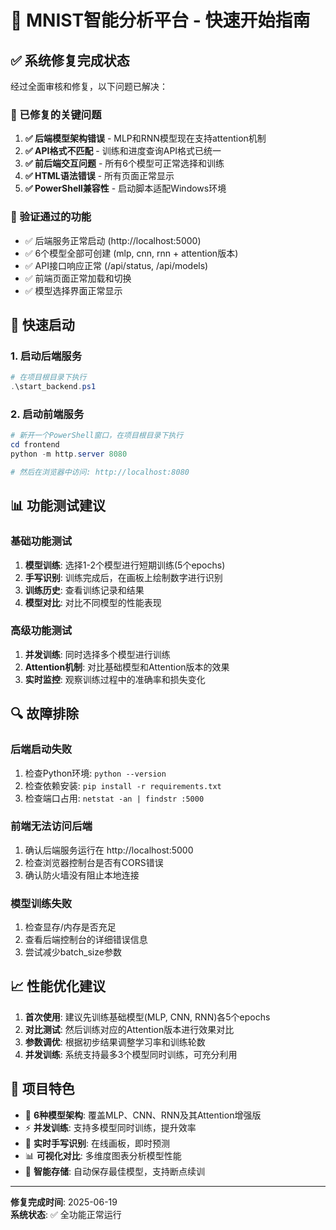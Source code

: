 # 🚀 MNIST智能分析平台 - 快速开始指南

## ✅ 系统修复完成状态

经过全面审核和修复，以下问题已解决：

### 🔧 已修复的关键问题
1. **✅ 后端模型架构错误** - MLP和RNN模型现在支持attention机制
2. **✅ API格式不匹配** - 训练和进度查询API格式已统一
3. **✅ 前后端交互问题** - 所有6个模型可正常选择和训练
4. **✅ HTML语法错误** - 所有页面正常显示
5. **✅ PowerShell兼容性** - 启动脚本适配Windows环境

### 🎯 验证通过的功能
- ✅ 后端服务正常启动 (http://localhost:5000)
- ✅ 6个模型全部可创建 (mlp, cnn, rnn + attention版本)
- ✅ API接口响应正常 (/api/status, /api/models)
- ✅ 前端页面正常加载和切换
- ✅ 模型选择界面正常显示

## 🚀 快速启动

### 1. 启动后端服务
```powershell
# 在项目根目录下执行
.\start_backend.ps1
```

### 2. 启动前端服务
```powershell
# 新开一个PowerShell窗口，在项目根目录下执行
cd frontend
python -m http.server 8080

# 然后在浏览器中访问: http://localhost:8080
```

## 📊 功能测试建议

### 基础功能测试
1. **模型训练**: 选择1-2个模型进行短期训练(5个epochs)
2. **手写识别**: 训练完成后，在画板上绘制数字进行识别
3. **训练历史**: 查看训练记录和结果
4. **模型对比**: 对比不同模型的性能表现

### 高级功能测试  
1. **并发训练**: 同时选择多个模型进行训练
2. **Attention机制**: 对比基础模型和Attention版本的效果
3. **实时监控**: 观察训练过程中的准确率和损失变化

## 🔍 故障排除

### 后端启动失败
1. 检查Python环境: `python --version`
2. 检查依赖安装: `pip install -r requirements.txt`
3. 检查端口占用: `netstat -an | findstr :5000`

### 前端无法访问后端
1. 确认后端服务运行在 http://localhost:5000
2. 检查浏览器控制台是否有CORS错误
3. 确认防火墙没有阻止本地连接

### 模型训练失败
1. 检查显存/内存是否充足
2. 查看后端控制台的详细错误信息
3. 尝试减少batch_size参数

## 📈 性能优化建议

1. **首次使用**: 建议先训练基础模型(MLP, CNN, RNN)各5个epochs
2. **对比测试**: 然后训练对应的Attention版本进行效果对比
3. **参数调优**: 根据初步结果调整学习率和训练轮数
4. **并发训练**: 系统支持最多3个模型同时训练，可充分利用

## 🎉 项目特色

- 🧠 **6种模型架构**: 覆盖MLP、CNN、RNN及其Attention增强版
- ⚡ **并发训练**: 支持多模型同时训练，提升效率
- 🎨 **实时手写识别**: 在线画板，即时预测
- 📊 **可视化对比**: 多维度图表分析模型性能
- 💾 **智能存储**: 自动保存最佳模型，支持断点续训

---
**修复完成时间**: 2025-06-19  
**系统状态**: ✅ 全功能正常运行 
